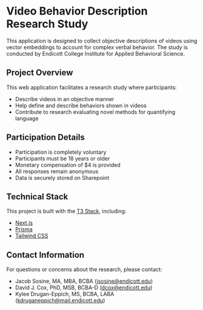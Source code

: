 # Video Behavior Description Research Study

This application is designed to collect objective descriptions of videos using vector embeddings to account for complex verbal behavior. The study is conducted by Endicott College Institute for Applied Behavioral Science.

## Project Overview

This web application facilitates a research study where participants:
- Describe videos in an objective manner
- Help define and describe behaviors shown in videos
- Contribute to research evaluating novel methods for quantifying language

## Participation Details

- Participation is completely voluntary
- Participants must be 18 years or older
- Monetary compensation of $4 is provided
- All responses remain anonymous
- Data is securely stored on Sharepoint

## Technical Stack

This project is built with the [T3 Stack](https://create.t3.gg/), including:
- [Next.js](https://nextjs.org)
- [Prisma](https://prisma.io)
- [Tailwind CSS](https://tailwindcss.com)

## Contact Information

For questions or concerns about the research, please contact:
- Jacob Sosine, MA, MBA, BCBA (jsosine@endicott.edu)
- David J. Cox, PhD, MSB, BCBA-D (dcox@endicott.edu)
- Kylee Drugan-Eppich, MS, BCBA, LABA (kdruganeppich@mail.endicott.edu)
